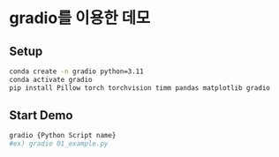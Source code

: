 # gradio를 이용한 데모

## Setup
``` bash
conda create -n gradio python=3.11
conda activate gradio
pip install Pillow torch torchvision timm pandas matplotlib gradio
```

## Start Demo
```bash
gradio {Python Script name}
#ex) gradio 01_example.py
```